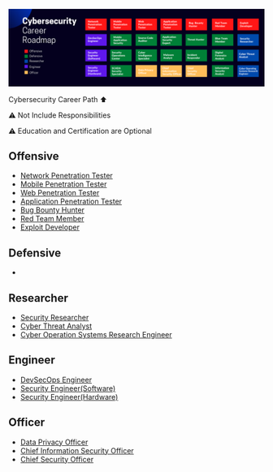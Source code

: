 ![ROADMAP](allv1.png)

Cybersecurity Career Path ⬆️

⚠️ Not Include Responsibilities

⚠️ Education and Certification are Optional

## Offensive

* [Network Penetration Tester](https://github.com/rezaduty/security-career-path/blob/master/Network_Penetration_Tester.md)
* [Mobile Penetration Tester](https://github.com/rezaduty/security-career-path/blob/master/Mobile_Penetration_Tester.md)
* [Web Penetration Tester](https://github.com/rezaduty/security-career-path/blob/master/Web_Penetration_Tester.md)
* [Application Penetration Tester](https://github.com/rezaduty/security-career-path/blob/master/Application_Penetration_Tester.md)
* [Bug Bounty Hunter](https://github.com/rezaduty/security-career-path/blob/master/Bug_Bounty_Hunter.md)
* [Red Team Member](https://github.com/rezaduty/security-career-path/blob/master/Red-Team-Member.md)
* [Exploit Developer](https://github.com/rezaduty/security-career-path/blob/master/Exploit_Developer.md)


## Defensive

* 

## Researcher

* [Security Researcher](https://github.com/rezaduty/cybersecurity-career-path/blob/master/Security_Researcher.md)
* [Cyber Threat Analyst](https://github.com/rezaduty/cybersecurity-career-path/blob/master/Cyber_Threat_Analyst.md)
* [Cyber Operation Systems Research Engineer](https://github.com/rezaduty/cybersecurity-career-path/blob/master/Cyber_Operation_Systems_Research_Engineer.md)


## Engineer

* [DevSecOps Engineer](https://github.com/rezaduty/security-career-path/blob/master/DevSecOps_Engineer.md)
* [Security Engineer(Software)](https://github.com/rezaduty/security-career-path/blob/master/Security_Engineer(Software).md)
* [Security Engineer(Hardware)](https://github.com/rezaduty/security-career-path/blob/master/Security_Engineer(Hardware).md)

## Officer

* [Data Privacy Officer](https://github.com/rezaduty/security-career-path/blob/master/Data_Privacy_Officer.md)
* [Chief Information Security Officer](https://github.com/rezaduty/security-career-path/blob/master/Chief_Information_Security_Officer.md)
* [Chief Security Officer](https://github.com/rezaduty/security-career-path/blob/master/Chief_Security_Officer.md)

